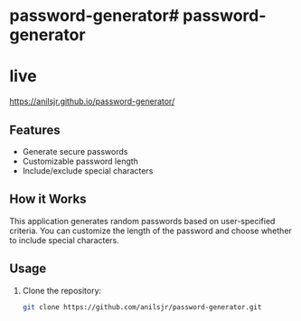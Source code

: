 # password-generator# password-generator
# live
https://anilsjr.github.io/password-generator/

## Features
- Generate secure passwords
- Customizable password length
- Include/exclude special characters

## How it Works
This application generates random passwords based on user-specified criteria. You can customize the length of the password and choose whether to include special characters.

## Usage
1. Clone the repository:
   ```bash
   git clone https://github.com/anilsjr/password-generator.git
